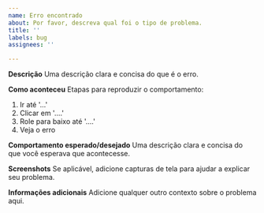 ```yaml
---
name: Erro encontrado
about: Por favor, descreva qual foi o tipo de problema.
title: ''
labels: bug
assignees: ''

---
```


**Descrição**
Uma descrição clara e concisa do que é o erro.

**Como aconteceu**
Etapas para reproduzir o comportamento:
1. Ir até '...'
2. Clicar em '....'
3. Role para baixo até '....'
4. Veja o erro

**Comportamento esperado/desejado**
Uma descrição clara e concisa do que você esperava que acontecesse.

**Screenshots**
Se aplicável, adicione capturas de tela para ajudar a explicar seu problema.

**Informações adicionais**
Adicione qualquer outro contexto sobre o problema aqui.
